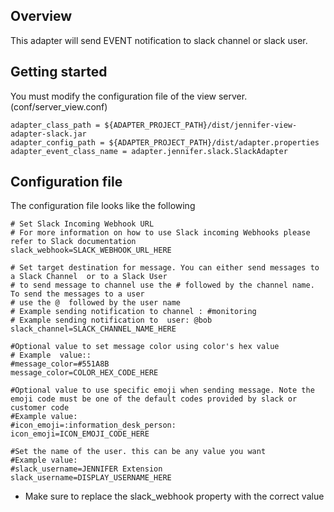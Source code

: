 ## Overview
This adapter will send EVENT notification to slack channel or slack user.

## Getting started
You must modify the configuration file of the view server. (conf/server_view.conf)
```
adapter_class_path = ${ADAPTER_PROJECT_PATH}/dist/jennifer-view-adapter-slack.jar
adapter_config_path = ${ADAPTER_PROJECT_PATH}/dist/adapter.properties
adapter_event_class_name = adapter.jennifer.slack.SlackAdapter
```

## Configuration file
The configuration file looks like the following
```
# Set Slack Incoming Webhook URL
# For more information on how to use Slack incoming Webhooks please refer to Slack documentation
slack_webhook=SLACK_WEBHOOK_URL_HERE

# Set target destination for message. You can either send messages to a Slack Channel  or to a Slack User
# to send message to channel use the # followed by the channel name. To send the messages to a user
# use the @  followed by the user name
# Example sending notification to channel : #monitoring
# Example sending notification to  user: @bob
slack_channel=SLACK_CHANNEL_NAME_HERE

#Optional value to set message color using color's hex value
# Example  value::
#message_color=#551A8B
message_color=COLOR_HEX_CODE_HERE

#Optional value to use specific emoji when sending message. Note the emoji code must be one of the default codes provided by slack or customer code
#Example value:
#icon_emoji=:information_desk_person:
icon_emoji=ICON_EMOJI_CODE_HERE

#Set the name of the user. this can be any value you want
#Example value:
#slack_username=JENNIFER Extension
slack_username=DISPLAY_USERNAME_HERE
```
* Make sure to replace the slack_webhook property with the correct value